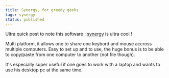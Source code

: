 ```yaml
---
title: Synergy, for greedy geeks
tags: synergy
status: published
---
```


Ultra quick post to note this software : <a href="http://synergy-foss.org/">synergy</a> is ultra cool !

Multi platform, it allows one to share one keybord and mouse accross multiple computers. Easy to set up and to use, the huge bonus is to be able to copy/paste from one computer to another (not file though).

It's especially super useful if one goes to work with a laptop and wants to use his desktop pc at the same time.